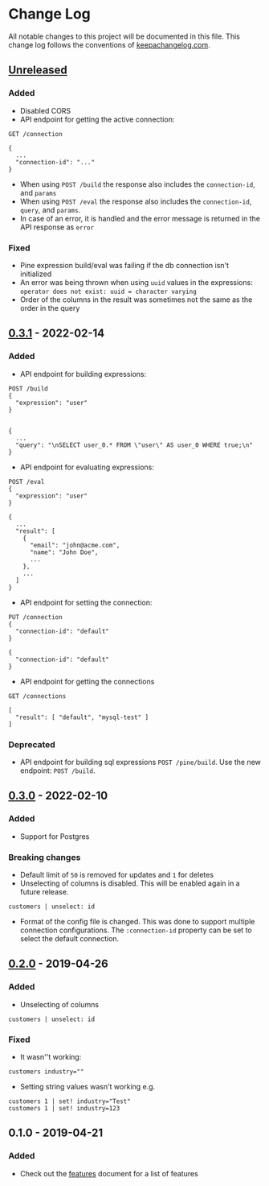 # Change Log
All notable changes to this project will be documented in this file. This change
log follows the conventions of [keepachangelog.com](http://keepachangelog.com/).

## [Unreleased]

### Added
- Disabled CORS
- API endpoint for getting the active connection:
```
GET /connection

{
  ...
  "connection-id": "..."
}

```
- When using `POST /build` the response also includes the `connection-id`, and `params`
- When using `POST /eval` the response also includes the `connection-id`, `query`, and `params`.
- In case of an error, it is handled and the error message is returned in the API response as `error`

### Fixed
- Pine expression build/eval was failing if the db connection isn't initialized
- An error was being thrown when using `uuid` values in the expressions: `operator does not exist: uuid = character varying`
- Order of the columns in the result was sometimes not the same as the order in the query

## [0.3.1] - 2022-02-14
### Added
- API endpoint for building expressions:
```
POST /build
{
  "expression": "user"
}


{
  ...
  "query": "\nSELECT user_0.* FROM \"user\" AS user_0 WHERE true;\n"
}
```

- API endpoint for evaluating expressions:
```
POST /eval
{
  "expression": "user"
}

{
  ...
  "result": [
    {
      "email": "john@acme.com",
      "name": "John Doe",
      ...
    },
    ...
  ]
}
```
- API endpoint for setting the connection:
```
PUT /connection
{
  "connection-id": "default"
}

{
  "connection-id": "default"
}
```
- API endpoint for getting the connections
```
GET /connections

[
  "result": [ "default", "mysql-test" ]
]
```

### Deprecated
- API endpoint for building sql expressions `POST /pine/build`. Use the new endpoint: `POST /build`.

## [0.3.0] - 2022-02-10
### Added
- Support for Postgres

### Breaking changes
- Default limit of `50` is removed for updates and `1` for deletes
- Unselecting of columns is disabled. This will be enabled again in a future release.
```
customers | unselect: id
```
- Format of the config file is changed. This was done to support multiple
  connection configurations. The `:connection-id` property can be set to select
  the default connection.

## [0.2.0] - 2019-04-26
### Added
- Unselecting of columns
```
customers | unselect: id
```

### Fixed
- It wasn''t working:
```
customers industry=""
```
- Setting string values wasn't working e.g.
```
customers 1 | set! industry="Test"
customers 1 | set! industry=123
```

## 0.1.0 - 2019-04-21
### Added
- Check out the [features][features] document for a list of features

[Unreleased]: https://github.com/ahmadnazir/pine/compare/0.3.1...HEAD
[0.3.1]: https://github.com/ahmadnazir/pine/compare/0.3.0...0.3.1
[0.3.0]: https://github.com/ahmadnazir/pine/compare/0.2.0...0.3.0
[0.2.0]: https://github.com/ahmadnazir/pine/compare/0.1.0...0.2.0
[features]: FEATURES.md
